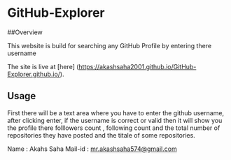 # GitHub-Explorer

##Overview

This website is build for searching any GitHub Profile by entering there username

The site is live at [here]
(https://akashsaha2001.github.io/GitHub-Explorer.github.io/).

## Usage

First there will be a text area where you have to enter the github username, after clicking enter, if the username is correct or valid then it will show you the profile there folllowers count , following count and the total number of repositories they have posted and the titale of some repositories.

Name : Akahs Saha
Mail-id : mr.akashsaha574@gmail.com
